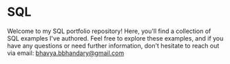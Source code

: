 # SQL
Welcome to my SQL portfolio repository! Here, you'll find a collection of SQL examples I've authored. Feel free to explore these examples, and if you have any questions or need further information, don't hesitate to reach out via email: bhavya.bbhandary@gmail.com
